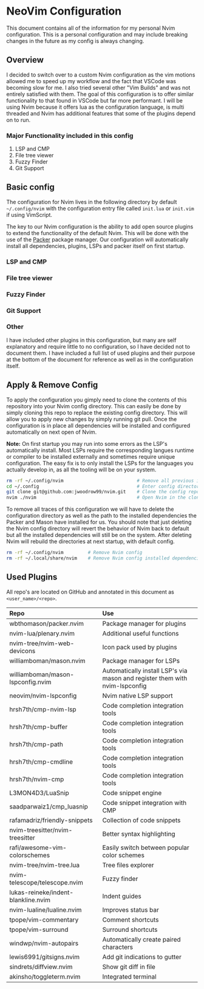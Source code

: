 # NeoVim Configuration

This document contains all of the information for my personal Nvim configuration. This is a personal configuration and may include breaking changes in the future as my config is always changing.

## Overview

I decided to switch over to a custom Nvim configuration as the vim motions allowed me to speed up my workflow and the fact that VSCode was becoming slow for me. I also tried several other "Vim Builds" and was not entirely satisfied with them. The goal of this configuration is to offer similar functionality to that found in VSCode but far more performant. I will be using Nvim because it offers lua as the configuration language, is multi threaded and Nvim has additional features that some of the plugins depend on to run.

### Major Functionality included in this config

1. LSP and CMP
2. File tree viewer
3. Fuzzy Finder
4. Git Support

## Basic config

The configuration for Nvim lives in the following directory by default ```~/.config/nvim``` with the configuration entry file called ```init.lua``` or ```init.vim``` if using VimScript.

The key to our Nvim configuration is the ability to add open source plugins to extend the functionality of the default Nvim. This will be done with the use of the [Packer](https://github.com/wbthomason/packer.nvim) package manager. Our configuration will automatically install all dependencies, plugins, LSPs and packer itself on first startup.

### LSP and CMP

### File tree viewer

### Fuzzy Finder

### Git Support

### Other

I have included other plugins in this configuration, but many are self explanatory and require little to no configuration, so I have decided not to document them. I have included a full list of used plugins and their purpose at the bottom of the document for reference as well as in the configuration itself.

## Apply & Remove Config

To apply the configuration you gimply need to clone the contents of this repository into your Nvim config directory. This can easily be done by simply cloning this repo to replace the existing config directory. This will allow you to apply new changes by simply running git pull. Once the configuration is in place all dependencies will be installed and configured automatically on next open of Nvim.

**Note:** On first startup you may run into some errors as the LSP's automatically install. Most LSPs require the corresponding langues runtime or compiler to be installed externally and sometimes require unique configuration. The easy fix is to only install the LSPs for the languages you actually develop in, as all the tooling will be on your system.

``` bash
rm -rf ~/.config/nvim                           # Remove all previous installed configurations (LSPs ext...)
cd ~/.config                                    # Enter config directory where our config will live
git clone git@github.com:jwoodrow99/nvim.git    # Clone the config repository to replace existing Nvim config
nvim ./nvim                                     # Open Nvim in the cloned repository to start install and view configuration
```

To remove all traces of this configuration we will have to delete the configuration directory as well as the path to the installed dependencies the Packer and Mason have installed for us. You should note that just deleting the Nvim config directory will revert the behavior of Nvim back to default but all the installed dependencies will still be on the system. After deleting Nvim will rebuild the directories at next startup, with default config.

``` bash
rm -rf ~/.config/nvim         # Remove Nvim config
rm -rf ~/.local/share/nvim    # Remove Nvim config installed dependencies
```

## Used Plugins

All repo's are located on GitHub and annotated in this document as ```<user_name>/<repo>```.

| Repo | Use |
|:-|:-|
| wbthomason/packer.nvim | Package manager for plugins |
| nvim-lua/plenary.nvim | Additional useful functions |
| nvim-tree/nvim-web-devicons | Icon pack used by plugins |
| williamboman/mason.nvim | Package manager for LSPs |
| williamboman/mason-lspconfig.nvim | Automatically install LSP's via mason and register them with nvim-lspconfig |
| neovim/nvim-lspconfig | Nvim native LSP support |
| hrsh7th/cmp-nvim-lsp | Code completion integration tools |
| hrsh7th/cmp-buffer | Code completion integration tools |
| hrsh7th/cmp-path | Code completion integration tools |
| hrsh7th/cmp-cmdline | Code completion integration tools |
| hrsh7th/nvim-cmp | Code completion integration tools |
| L3MON4D3/LuaSnip | Code snippet engine |
| saadparwaiz1/cmp_luasnip | Code snippet integration with CMP |
| rafamadriz/friendly-snippets | Collection of code snippets |
| nvim-treesitter/nvim-treesitter | Better syntax highlighting |
| rafi/awesome-vim-colorschemes | Easily switch between popular color schemes |
| nvim-tree/nvim-tree.lua | Tree files explorer |
| nvim-telescope/telescope.nvim | Fuzzy finder |
| lukas-reineke/indent-blankline.nvim | Indent guides |
| nvim-lualine/lualine.nvim | Improves status bar |
| tpope/vim-commentary | Comment shortcuts |
| tpope/vim-surround | Surround shortcuts |
| windwp/nvim-autopairs | Automatically create paired characters |
| lewis6991/gitsigns.nvim | Add git indications to gutter |
| sindrets/diffview.nvim | Show git diff in file |
| akinsho/toggleterm.nvim | Integrated terminal |
